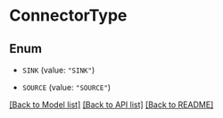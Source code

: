 # ConnectorType

## Enum


* `SINK` (value: `"SINK"`)

* `SOURCE` (value: `"SOURCE"`)


[[Back to Model list]](../README.md#documentation-for-models) [[Back to API list]](../README.md#documentation-for-api-endpoints) [[Back to README]](../README.md)


